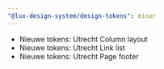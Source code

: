 ```yaml
---
"@lux-design-system/design-tokens": minor
---
```



- Nieuwe tokens: Utrecht Column layout
- Nieuwe tokens: Utrecht Link list
- Nieuwe tokens: Utrecht Page footer
